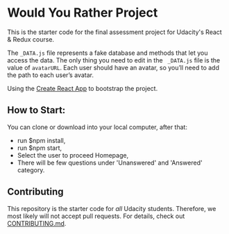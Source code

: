 # Would You Rather Project

This is the starter code for the final assessment project for Udacity's React & Redux course.

The `_DATA.js` file represents a fake database and methods that let you access the data. The only thing you need to edit in the ` _DATA.js` file is the value of `avatarURL`. Each user should have an avatar, so you’ll need to add the path to each user’s avatar.

Using the [Create React App](https://github.com/facebook/create-react-app) to bootstrap the project.

## How to Start:

You can clone or download into your local computer, after that:

* run $npm install,
* run $npm start,
* Select the user to proceed Homepage,
* There will be few questions under 'Unanswered' and 'Answered' category.


## Contributing

This repository is the starter code for *all* Udacity students. Therefore, we most likely will not accept pull requests. For details, check out [CONTRIBUTING.md](https://github.com/udacity/reactnd-project-would-you-rather-starter/blob/master/CONTRIBUTING.md).

